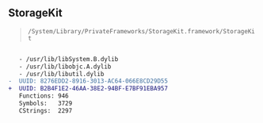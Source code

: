## StorageKit

> `/System/Library/PrivateFrameworks/StorageKit.framework/StorageKit`

```diff

   - /usr/lib/libSystem.B.dylib
   - /usr/lib/libobjc.A.dylib
   - /usr/lib/libutil.dylib
-  UUID: 8276EDD2-8916-3013-AC64-066E8CD29D55
+  UUID: B2B4F1E2-46AA-38E2-94BF-E7BF91EBA957
   Functions: 946
   Symbols:   3729
   CStrings:  2297

```
